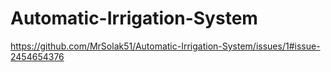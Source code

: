 # Automatic-Irrigation-System

https://github.com/MrSolak51/Automatic-Irrigation-System/issues/1#issue-2454654376
